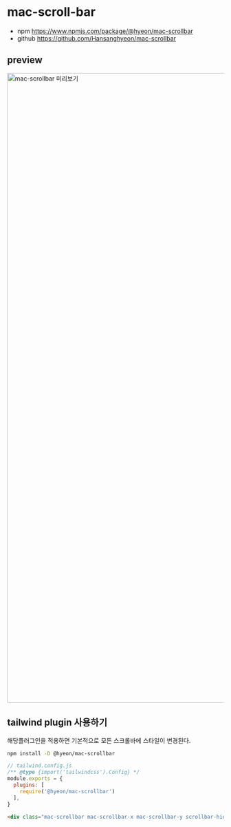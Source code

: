 # mac-scroll-bar

- npm https://www.npmjs.com/package/@hyeon/mac-scrollbar
- github https://github.com/Hansanghyeon/mac-scrollbar

## preview

<a href="https://hansanghyeon.github.io/mac-scrollbar/">
<img width="1462" alt="mac-scrollbar 미리보기" src="https://user-images.githubusercontent.com/42893446/234755906-5f5101b9-2fec-4738-ada8-c92aeea657db.png"></a>

## tailwind plugin 사용하기

해당플러그인을 적용하면 기본적으로 모든 스크롤바에 스타일이 변경된다.

```bash
npm install -D @hyeon/mac-scrollbar
```

```js
// tailwind.config.js
/** @type {import('tailwindcss').Config} */
module.exports = {
  plugins: [
    require('@hyeon/mac-scrollbar')
  ],
}
```

```html
<div class="mac-scrollbar mac-scrollbar-x mac-scrollbar-y scrollbar-hidden">test</div>
```

<!--
## 제작하면서 참고

- https://dev.to/vborodulin/custom-ios-style-css-scroll-bar-with-side-paddings-18ke
- https://codepen.io/kqlambert/pen/DQKxNX
 -->
